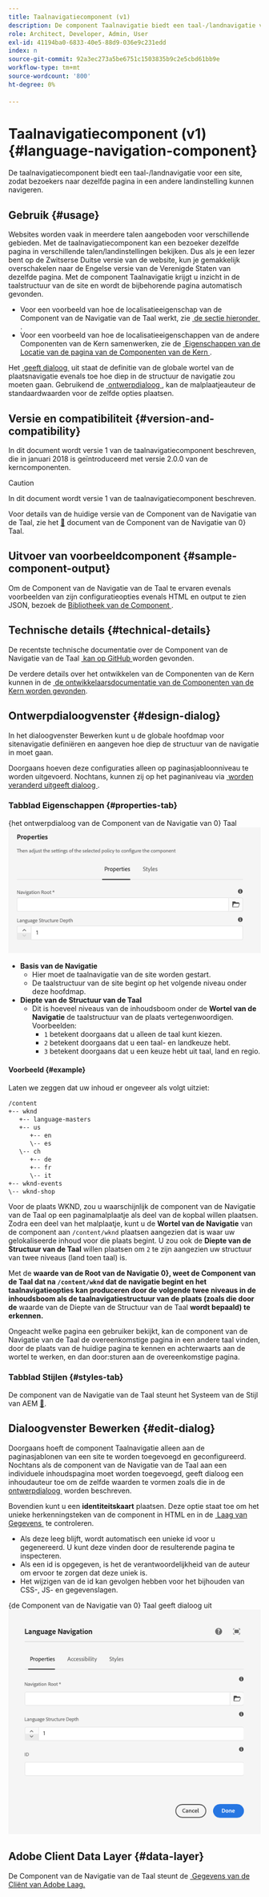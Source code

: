```yaml
---
title: Taalnavigatiecomponent (v1)
description: De component Taalnavigatie biedt een taal-/landnavigatie voor een site, zodat bezoekers naar dezelfde pagina in een andere landinstelling kunnen navigeren.
role: Architect, Developer, Admin, User
exl-id: 41194ba0-6833-40e5-88d9-036e9c231edd
index: n
source-git-commit: 92a3ec273a5be6751c1503835b9c2e5cbd61bb9e
workflow-type: tm+mt
source-wordcount: '800'
ht-degree: 0%

---
```



# Taalnavigatiecomponent (v1) {#language-navigation-component}

De taalnavigatiecomponent biedt een taal-/landnavigatie voor een site, zodat bezoekers naar dezelfde pagina in een andere landinstelling kunnen navigeren.

## Gebruik {#usage}

Websites worden vaak in meerdere talen aangeboden voor verschillende gebieden. Met de taalnavigatiecomponent kan een bezoeker dezelfde pagina in verschillende talen/landinstellingen bekijken. Dus als je een lezer bent op de Zwitserse Duitse versie van de website, kun je gemakkelijk overschakelen naar de Engelse versie van de Verenigde Staten van dezelfde pagina. Met de component Taalnavigatie krijgt u inzicht in de taalstructuur van de site en wordt de bijbehorende pagina automatisch gevonden.

* Voor een voorbeeld van hoe de localisatieeigenschap van de Component van de Navigatie van de Taal werkt, zie [&#x200B; de sectie hieronder &#x200B;](#example).
* Voor een voorbeeld van hoe de localisatieeigenschappen van de andere Componenten van de Kern samenwerken, zie de [&#x200B; Eigenschappen van de Locatie van de pagina van de Componenten van de Kern &#x200B;](/help/get-started/localization.md).

Het [&#x200B; geeft dialoog &#x200B;](#edit-dialog) uit staat de definitie van de globale wortel van de plaatsnavigatie evenals toe hoe diep in de structuur de navigatie zou moeten gaan. Gebruikend de [&#x200B; ontwerpdialoog &#x200B;](#design-dialog), kan de malplaatjeauteur de standaardwaarden voor de zelfde opties plaatsen.

## Versie en compatibiliteit {#version-and-compatibility}

In dit document wordt versie 1 van de taalnavigatiecomponent beschreven, die in januari 2018 is geïntroduceerd met versie 2.0.0 van de kerncomponenten.

>[!CAUTION]
>
>In dit document wordt versie 1 van de taalnavigatiecomponent beschreven.
>
>Voor details van de huidige versie van de Component van de Navigatie van de Taal, zie het [&#128279;](/help/components/language-navigation.md) document van de Component van de Navigatie van 0&rbrace; Taal.

## Uitvoer van voorbeeldcomponent {#sample-component-output}

Om de Component van de Navigatie van de Taal te ervaren evenals voorbeelden van zijn configuratieopties evenals HTML en output te zien JSON, bezoek de [&#x200B; Bibliotheek van de Component &#x200B;](https://adobe.com/go/aem_cmp_library_langnav).

## Technische details {#technical-details}

De recentste technische documentatie over de Component van de Navigatie van de Taal [&#x200B; kan op GitHub &#x200B;](https://adobe.com/go/aem_cmp_tech_langnav_v1) worden gevonden.

De verdere details over het ontwikkelen van de Componenten van de Kern kunnen in de [&#x200B; de ontwikkelaarsdocumentatie van de Componenten van de Kern worden gevonden &#x200B;](/help/developing/overview.md).

## Ontwerpdialoogvenster {#design-dialog}

In het dialoogvenster Bewerken kunt u de globale hoofdmap voor sitenavigatie definiëren en aangeven hoe diep de structuur van de navigatie in moet gaan.

Doorgaans hoeven deze configuraties alleen op paginasjabloonniveau te worden uitgevoerd. Nochtans, kunnen zij op het paginaniveau via [&#x200B; worden veranderd uitgeeft dialoog &#x200B;](#edit-dialog).

### Tabblad Eigenschappen {#properties-tab}

{het ontwerpdialoog van de Component van de Navigatie van 0} Taal ![&#128279;](/help/assets/language-navigation-design.png)

* **Basis van de Navigatie**
   * Hier moet de taalnavigatie van de site worden gestart.
   * De taalstructuur van de site begint op het volgende niveau onder deze hoofdmap.
* **Diepte van de Structuur van de Taal**
   * Dit is hoeveel niveaus van de inhoudsboom onder de **Wortel van de Navigatie** de taalstructuur van de plaats vertegenwoordigen. Voorbeelden:
      * `1` betekent doorgaans dat u alleen de taal kunt kiezen.
      * `2` betekent doorgaans dat u een taal- en landkeuze hebt.
      * `3` betekent doorgaans dat u een keuze hebt uit taal, land en regio.

#### Voorbeeld {#example}

Laten we zeggen dat uw inhoud er ongeveer als volgt uitziet:

```
/content
+-- wknd
   +-- language-masters
   +-- us
      +-- en
      \-- es
   \-- ch
      +-- de
      +-- fr
      \-- it
+-- wknd-events
\-- wknd-shop
```

Voor de plaats WKND, zou u waarschijnlijk de component van de Navigatie van de Taal op een paginamalplaatje als deel van de kopbal willen plaatsen. Zodra een deel van het malplaatje, kunt u de **Wortel van de Navigatie** van de component aan `/content/wknd` plaatsen aangezien dat is waar uw gelokaliseerde inhoud voor die plaats begint. U zou ook de **Diepte van de Structuur van de Taal** willen plaatsen om `2` te zijn aangezien uw structuur van twee niveaus (land toen taal) is.

Met de **waarde van de Root van de Navigatie 0&rbrace;, weet de Component van de Taal dat na `/content/wknd` dat de navigatie begint en het taalnavigatieopties kan produceren door de volgende twee niveaus in de inhoudsboom als de taalnavigatiestructuur van de plaats (zoals die door de** waarde van de Diepte van de Structuur van de Taal **wordt bepaald) te erkennen.**

Ongeacht welke pagina een gebruiker bekijkt, kan de component van de Navigatie van de Taal de overeenkomstige pagina in een andere taal vinden, door de plaats van de huidige pagina te kennen en achterwaarts aan de wortel te werken, en dan door:sturen aan de overeenkomstige pagina.

### Tabblad Stijlen {#styles-tab}

De component van de Navigatie van de Taal steunt het Systeem van de Stijl van AEM [&#128279;](/help/get-started/authoring.md#component-styling).

## Dialoogvenster Bewerken {#edit-dialog}

Doorgaans hoeft de component Taalnavigatie alleen aan de paginasjablonen van een site te worden toegevoegd en geconfigureerd. Nochtans als de component van de Navigatie van de Taal aan een individuele inhoudspagina moet worden toegevoegd, geeft dialoog een inhoudauteur toe om de zelfde waarden te vormen zoals die in de [&#x200B; ontwerpdialoog &#x200B;](#design-dialog) worden beschreven.

Bovendien kunt u een **identiteitskaart** plaatsen. Deze optie staat toe om het unieke herkenningsteken van de component in HTML en in de [&#x200B; Laag van Gegevens &#x200B;](/help/developing/data-layer/overview.md) te controleren.

* Als deze leeg blijft, wordt automatisch een unieke id voor u gegenereerd. U kunt deze vinden door de resulterende pagina te inspecteren.
* Als een id is opgegeven, is het de verantwoordelijkheid van de auteur om ervoor te zorgen dat deze uniek is.
* Het wijzigen van de id kan gevolgen hebben voor het bijhouden van CSS-, JS- en gegevenslagen.

{de Component van de Navigatie van 0} Taal geeft dialoog uit ![&#128279;](/help/assets/language-navigation-edit.png)

## Adobe Client Data Layer {#data-layer}

De Component van de Navigatie van de Taal steunt de [&#x200B; Gegevens van de Cliënt van Adobe Laag.](/help/developing/data-layer/overview.md)
